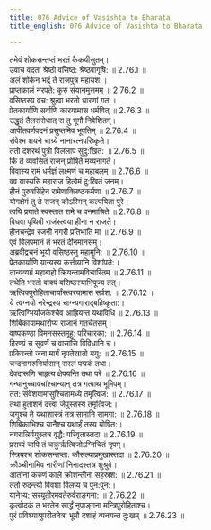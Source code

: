 ```yaml
---
title: 076 Advice of Vasishta to Bharata
title_english: 076 Advice of Vasishta to Bharata

---
```

<div class="audioEmbed"  caption="श्रीराम-हरिसीताराममूर्ति-घनपाठिभ्यां वचनम्" src="https://archive.org/download/Ramayana-recitation-Sriram-harisItArAmamUrti-Ghanapaati-v2/Kanda_2/Kanda_2_AYK-076-Dasharathasya_Auordhva_Dehikam_.mp3"></div>

  
तमेवं शोकसन्तप्तं भरतं कैकयीसुतम्।  
उवाच वदतां श्रेष्ठो वसिष्ठ: श्रेष्ठवागृषि: ॥ 2.76.1 ॥   
अलं शोकेन भद्रं ते राजपुत्र महायश:।  
प्राप्तकालं नरपते: कुरु संयानमुत्तमम् ॥ 2.76.2 ॥   
वसिष्ठस्य वच: श्रुत्वा भरतो धारणां गत:।  
प्रेतकार्याणि सर्वाणि कारयामास धर्मवित् ॥ 2.76.3 ॥   
उद्धृतं तैलसंरोधात् स तु भूमौ निवेशितम्।  
आपीतवर्णवदनं प्रसुप्तमिव भूपतिम् ॥ 2.76.4 ॥   
संवेश्म शयने चाग्र्ये नानारत्नपरिष्कृते।  
ततो दशरथं पुत्रो विललाप सुदु:खित: ॥ 2.76.5 ॥   
किं ते व्यवसितं राजन् प्रोषिते मय्यनागते।  
विवास्य रामं धर्मज्ञं लक्ष्मणं च महाबलम् ॥ 2.76.6 ॥   
क्व यास्यसि महाराज हित्वेमं दु:खितं जनम्।  
हीनं पुरुषसिंहेन रामेणाक्लिष्टकर्मणा ॥ 2.76.7 ॥   
योगक्षेमं तु ते राजन् कोऽस्मिन् कल्पयिता पुरे।  
त्वयि प्रयाते स्वस्तात रामे च वनमाश्रिते ॥ 2.76.8 ॥   
विधवा पृथिवी राजंस्त्वया हीना न राजते।  
हीनचन्द्रेव रजनी नगरी प्रतिभाति मा ॥ 2.76.9 ॥   
एवं विलपमानं तं भरतं दीनमानसम्।  
अब्रवीद्वचनं भूयो वसिष्ठस्तु महामुनि: ॥ 2.76.10 ॥   
प्रेतकार्याणि यान्यस्य कर्त्तव्यानि विशांपते:।  
तान्यव्यग्रं महाबाहो क्रियन्तामविचारितम् ॥ 2.76.11 ॥   
तथेति भरतो वाक्यं वसिष्ठस्याभिपूज्य तत्।  
ऋत्विक्पुरोहिताचार्यांस्त्वरयामास सर्वश: ॥ 2.76.12 ॥   
ये त्वग्नयो नरेन्द्रस्य चाग्न्यगाराद्बहिष्कृता:।  
ऋत्विग्भिर्याजकैश्चैव आह्रियन्त यथाविधि ॥ 2.76.13 ॥   
शिबिकायामथारोप्य राजानं गतचेतसम्।  
वाष्पकण्ठा विमनसस्तमूहु: परिचारका: ॥ 2.76.14 ॥   
हिरण्यं च सुवर्णं च वासांसि विविधानि च।  
प्रकिरन्तो जना मार्गं नृपतेरग्रतो ययु: ॥ 2.76.15 ॥   
चन्दनागरुनिर्यासान् सरलं पद्मकं तथा।  
देवदारूणि चाहृत्य क्षेपयन्ति तथा परे ॥ 2.76.16 ॥   
गन्धानुच्चावचांश्चान्यान् तत्र गत्वाथ भूमिपम्।  
तत: संवेशयामासुश्चितामध्ये तमृत्विज: ॥ 2.76.17 ॥   
तथा हुताशनं दत्त्वा जेपुस्तस्य तमृत्विज:।  
जगुश्च ते यथाशास्त्रं तत्र सामानि सामगा: ॥ 2.76.18 ॥   
शिबिकाभिश्च यानैश्च यथार्हं तस्य योषित:।  
नगरान्निर्ययुस्तत्र वृद्धै: परिवृतास्तदा ॥ 2.76.19 ॥   
प्रसव्यं चापि तं चक्रुर्ऋत्विजोऽग्निचितं नृपम्।  
स्त्रियश्च शोकसन्तप्ता: कौसल्याप्रमुखास्तदा ॥ 2.76.20 ॥   
क्रौञ्चीनामिव नारीणां निनादस्तत्र शुश्रुवे।  
आर्तानां करुणं काले क्रोशन्तीनां सहस्रश: ॥ 2.76.21 ॥   
ततो रुदन्त्यो विवशा विलप्य च पुन:पुन:।  
यानेभ्य: सरयूतीरमवतेरुर्वराङ्गना: ॥ 2.76.22 ॥   
कृत्वोदकं त भरतेन सार्द्धं नृपाङ्गना मन्त्रिपुरोहिताश्च।  
पुरं प्रविश्याश्रुपरीतनेत्रा भूमौ दशाहं व्यनयन्त दु:खम् ॥ 2.76.23 ॥   